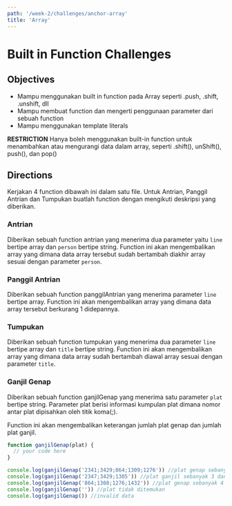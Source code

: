 ```yaml
---
path: '/week-2/challenges/anchor-array'
title: 'Array'
---
```


# Built in Function Challenges

## Objectives
- Mampu menggunakan built in function pada Array seperti .push, .shift, .unshift, dll
- Mampu membuat function dan mengerti penggunaan parameter dari sebuah function
- Mampu menggunakan template literals

**RESTRICTION**
Hanya boleh menggunakan built-in function untuk menambahkan atau mengurangi data dalam array, seperti .shift(), unShift(), push(), dan pop()

## Directions
Kerjakan 4 function dibawah ini dalam satu file. Untuk Antrian, Panggil Antrian dan Tumpukan buatlah function dengan mengikuti deskripsi yang diberikan.

### Antrian
Diberikan sebuah function antrian yang menerima dua parameter yaitu `line` bertipe array dan `person` bertipe string. Function ini akan mengembalikan array yang dimana data array tersebut sudah bertambah diakhir array sesuai dengan parameter `person`.

### Panggil Antrian
Diberikan sebuah function panggilAntrian yang menerima parameter `line` bertipe array. Function ini akan mengembalikan array yang dimana data array tersebut berkurang 1 didepannya.

### Tumpukan
Diberikan sebuah function tumpukan yang menerima dua parameter `line` bertipe array dan `title` bertipe string. Function ini akan mengembalikan array yang dimana data array sudah bertambah diawal array sesuai dengan parameter `title`.

### Ganjil Genap
Diberikan sebuah function ganjilGenap yang menerima satu parameter `plat` bertipe string. Parameter plat berisi informasi kumpulan plat dimana nomor antar plat dipisahkan oleh titik koma(;).

Function ini akan mengembalikan keterangan jumlah plat genap dan jumlah plat ganjil.

```JavaScript
function ganjilGenap(plat) {
  // your code here
}

console.log(ganjilGenap('2341;3429;864;1309;1276')) //plat genap sebanyak 2 dan plat ganjil sebanyak 3
console.log(ganjilGenap('2347;3429;1305')) //plat ganjil sebanyak 3 dan plat genap tidak ditemukan
console.log(ganjilGenap('864;1308;1276;1432')) //plat genap sebanyak 4 dan plat ganjil tidak ditemukan
console.log(ganjilGenap('')) //plat tidak ditemukan
console.log(ganjilGenap()) //invalid data
```
